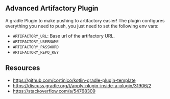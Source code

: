 ## Advanced Artifactory Plugin

A gradle Plugin to make pushing to artifactory easier! The plugin configures everything you need to push, you just need to set the following env vars:

- `ARTIFACTORY_URL`: Base url of the artifactory URL.
- `ARTIFACTORY_USERNAME`
- `ARTIFACTORY_PASSWORD`
- `ARTIFACTORY_REPO_KEY`

## Resources

- https://github.com/cortinico/kotlin-gradle-plugin-template
- https://discuss.gradle.org/t/apply-plugin-inside-a-plugin/31906/2
- https://stackoverflow.com/a/54768309

